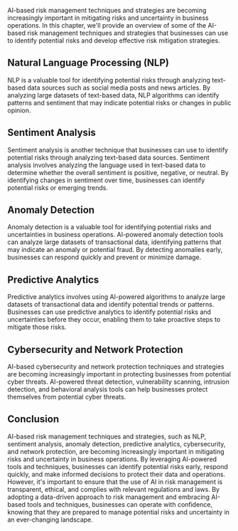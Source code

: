
AI-based risk management techniques and strategies are becoming increasingly important in mitigating risks and uncertainty in business operations. In this chapter, we'll provide an overview of some of the AI-based risk management techniques and strategies that businesses can use to identify potential risks and develop effective risk mitigation strategies.

Natural Language Processing (NLP)
---------------------------------

NLP is a valuable tool for identifying potential risks through analyzing text-based data sources such as social media posts and news articles. By analyzing large datasets of text-based data, NLP algorithms can identify patterns and sentiment that may indicate potential risks or changes in public opinion.

Sentiment Analysis
------------------

Sentiment analysis is another technique that businesses can use to identify potential risks through analyzing text-based data sources. Sentiment analysis involves analyzing the language used in text-based data to determine whether the overall sentiment is positive, negative, or neutral. By identifying changes in sentiment over time, businesses can identify potential risks or emerging trends.

Anomaly Detection
-----------------

Anomaly detection is a valuable tool for identifying potential risks and uncertainties in business operations. AI-powered anomaly detection tools can analyze large datasets of transactional data, identifying patterns that may indicate an anomaly or potential fraud. By detecting anomalies early, businesses can respond quickly and prevent or minimize damage.

Predictive Analytics
--------------------

Predictive analytics involves using AI-powered algorithms to analyze large datasets of transactional data and identify potential trends or patterns. Businesses can use predictive analytics to identify potential risks and uncertainties before they occur, enabling them to take proactive steps to mitigate those risks.

Cybersecurity and Network Protection
------------------------------------

AI-based cybersecurity and network protection techniques and strategies are becoming increasingly important in protecting businesses from potential cyber threats. AI-powered threat detection, vulnerability scanning, intrusion detection, and behavioral analysis tools can help businesses protect themselves from potential cyber threats.

Conclusion
----------

AI-based risk management techniques and strategies, such as NLP, sentiment analysis, anomaly detection, predictive analytics, cybersecurity, and network protection, are becoming increasingly important in mitigating risks and uncertainty in business operations. By leveraging AI-powered tools and techniques, businesses can identify potential risks early, respond quickly, and make informed decisions to protect their data and operations. However, it's important to ensure that the use of AI in risk management is transparent, ethical, and complies with relevant regulations and laws. By adopting a data-driven approach to risk management and embracing AI-based tools and techniques, businesses can operate with confidence, knowing that they are prepared to manage potential risks and uncertainty in an ever-changing landscape.
